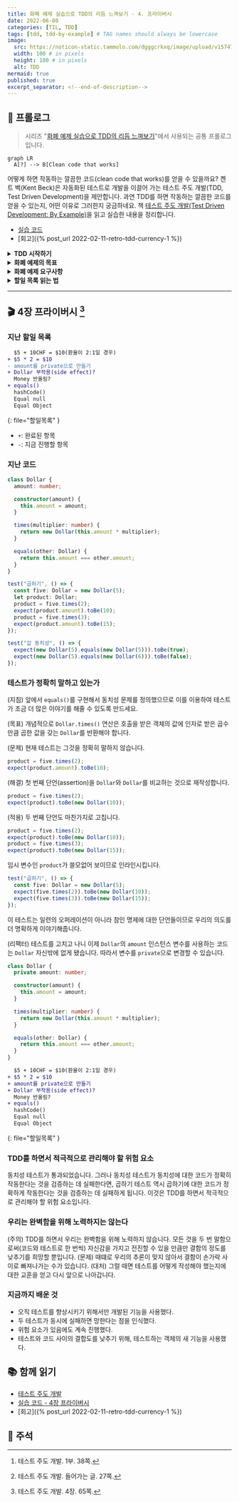 ```yaml
---
title: 화폐 예제 실습으로 TDD의 리듬 느껴보기 - 4. 프라이버시
date: 2022-06-08
categories: [TIL, TDD]
tags: [tdd, tdd-by-example] # TAG names should always be lowercase
image:
  src: https://noticon-static.tammolo.com/dgggcrkxq/image/upload/v1574740301/noticon/up950fjgyekwqizq6xa6.png
  width: 100 # in pixels
  height: 100 # in pixels
  alt: TDD
mermaid: true
published: true
excerpt_separator: <!--end-of-description-->
---
```


## 💁 프롤로그

> 시리즈 "[화폐 예제 실습으로 TDD의 리듬 느껴보기](/tags/tdd-by-example/)"에서 사용되는 공통 프롤로그입니다.

```mermaid
graph LR
  A[?] --> B[Clean code that works]
```

어떻게 하면 작동하는 깔끔한 코드(clean code that works)를 얻을 수 있을까요? 켄트 벡(Kent Beck)은 자동화된 테스트로 개발을 이끌어 가는 테스트 주도 개발(TDD, Test Driven Development)을 제안합니다. 과연 TDD를 하면 작동하는 깔끔한 코드를 얻을 수 있는지, 어떤 이유로 그러한지 궁금하네요. 책 [테스트 주도 개발(Test Driven Development: By Example)](http://www.yes24.com/Product/Goods/12246033)을 읽고 실습한 내용을 정리합니다.

<!--end-of-description-->

- [실습 코드](https://github.com/datalater/tdd-example-currency/)
- [회고]({% post_url 2022-02-11-retro-tdd-currency-1 %})

<details markdown="1">
<summary><strong>TDD 시작하기</strong></summary>

TDD는 두 가지 규칙을 따릅니다:

1. 오직 자동화된 테스트가 실패할 경우에만 새로운 코드를 작성한다.
2. 중복을 제거한다.

위 규칙에 의해 TDD로 코드를 짜는 순서는 다음과 같이 결정됩니다.

1. 레드(RED) - 실패하는 작은 테스트를 작성한다. 처음에는 컴파일조차 되지 않을 수 있다.
2. 그린(GREEN) - 빨리 테스트가 통과하게끔 만든다. 이를 위해 어떤 죄악을 저질러도 좋다.
3. 리팩토링(REFACTOR) - 일단 테스트를 통과하게만 하는 와중에 생겨난 모든 중복을 제거한다.

> 죄악이란 기존 코드 복사해서 붙이기(copy and paste), 테스트만 간신히 통과할 수 있게끔 함수가 무조건 특정 상수를 반환하도록 구현하기 등을 의미한다.

```mermaid
graph LR
  A["🔴 RED"] -->B
  B["🟢 GREEN"] -->C
  C["🔵 REFACTOR"] -->A
```

> 리팩토링(Refactoring)이란 코드의 외적 행위는 그대로 유지하면서 내부 구조를 변경하는 작업을 뜻한다.

</details>

<details markdown="1">
<summary><strong>화폐 예제의 목표</strong></summary>

화폐 예제를 실습하면서 가져야 할 목표는 TDD의 리듬을 느껴보는 것입니다.

> 내 목표는 여러분이 테스트 주도 개발(TDD)의 리듬을 보도록 하는 것이다. 그 리듬은 다음과 같이 요약할 수 있다.
>
> 1. 재빨리 테스트를 하나 추가한다.
> 2. 모든 테스트를 실행하고 새로 추가한 것이 실패하는지 확인한다.
> 3. 코드를 조금 바꾼다.
> 4. 모든 테스트를 실행하고 전부 성공하는지 확인한다.
> 5. 리팩토링을 통해 중복을 제거한다.
>
> 아마 당신은 다음과 같은 것에 대해 놀랄 것이다.
>
> - 각각의 테스트가 기능의 작은 증가분을 어떻게 커버하는지
> - 새 테스트를 돌아가게 하기 위해 얼마나 작고 못생긴 변화가 가능한지
> - 얼마나 자주 테스트를 실행하는지
> - 얼마나 수없이 작은 단계를 통해 리팩토링이 되어가는지 [^1]

> 이 예제를 통해 여러분은 코딩하기 전에 먼저 테스트를 만드는 법과 설계를 유기적으로 키워나가는(grow) 방법을 배우게 될 것이다. [^2]

</details>

<details markdown="1">
<summary><strong>화폐 예제 요구사항</strong></summary>

`AS-IS`에서 `TO-BE`로 변경하는 것이 화폐 예제의 요구사항입니다.

- `AS-IS`
  - 다음과 같은 보고서가 있다.

| 종목 |   주 | 가격 |  합계 |
| :--: | ---: | ---: | ----: |
| IBM  | 1000 |   25 |  2500 |
|  GE  |  400 |  100 | 40000 |
|      |      | 합계 | 65000 |

- `TO-BE`
  - 다중 통화를 지원하는 보고서를 만들어야 한다.
  - 환율을 명시해야 한다.

| 종목 |   주 |   가격 |     합계 |
| :--: | ---: | -----: | -------: |
| IBM  | 1000 |  25USD |  2500USD |
|  GE  |  400 | 100CHF | 40000CHF |
|      |      |   합계 | 65000USD |

| 기준 | 변환 | 환율 |
| :--: | ---: | ---: |
| CHF  |  USD |  1.5 |

</details>

<details markdown="1">
<summary><strong>할일 목록 읽는 법</strong></summary>

<!-- prettier-ignore-start -->
```diff
  $5 + 10CHF = $10(환율이 2:1일 경우)
+ $5 * 2 = $10
  amount를 private으로 만들기
- Dollar 부작용(side effect)?
  Money 반올림?
```
{: file="할일목록" }
<!-- prettier-ignore-end -->

- 일반: 작업해야 할 항목
- 빨강: 현재 작업을 시작한 항목
- 초록: 작업을 끝낸 항목

</details>

---

## 🎬 4장 프라이버시 [^3]

### 지난 할일 목록

<!-- prettier-ignore-start -->
```diff
  $5 + 10CHF = $10(환율이 2:1일 경우)
+ $5 * 2 = $10
- amount를 private으로 만들기
+ Dollar 부작용(side effect)?
  Money 반올림?
+ equals()
  hashCode()
  Equal null
  Equal Object
```
{: file="할일목록" }
<!-- prettier-ignore-end -->

- `+`: 완료된 항목
- `-`: 지금 진행할 항목

### 지난 코드

```ts
class Dollar {
  amount: number;

  constructor(amount) {
    this.amount = amount;
  }

  times(multiplier: number) {
    return new Dollar(this.amount * multiplier);
  }

  equals(other: Dollar) {
    return this.amount === other.amount;
  }
}

test("곱하기", () => {
  const five: Dollar = new Dollar(5);
  let product: Dollar;
  product = five.times(2);
  expect(product.amount).toBe(10);
  product = five.times(3);
  expect(product.amount).toBe(15);
});

test("값 동치성", () => {
  expect(new Dollar(5).equals(new Dollar(5))).toBe(true);
  expect(new Dollar(5).equals(new Dollar(6))).toBe(false);
});
```

### 테스트가 정확히 말하고 있는가

(지침) 앞에서 `equals()`를 구현해서 동치성 문제를 정의했으므로 이를 이용하여 테스트가 조금 더 많은 이야기를 해줄 수 있도록 만드세요.

(목표) 개념적으로 `Dollar.times()` 연산은 호출을 받은 객체의 값에 인자로 받은 곱수만큼 곱한 값을 갖는 `Dollar`를 반환해야 합니다.

(문제) 현재 테스트는 그것을 정확히 말하지 않습니다.

```ts
product = five.times(2);
expect(product.amount).toBe(10);
```

(해결) 첫 번째 단언(assertion)을 `Dollar`와 `Dollar`를 비교하는 것으로 재작성합니다.

```ts
product = five.times(2);
expect(product).toBe(new Dollar(10));
```

(적용) 두 번째 단언도 마찬가지로 고칩니다.

```ts
product = five.times(2);
expect(product).toBe(new Dollar(10));
product = five.times(3);
expect(product).toBe(new Dollar(15));
```

임시 변수인 `product`가 쓸모없어 보이므로 인라인시킵니다.

```ts
test("곱하기", () => {
  const five: Dollar = new Dollar(5);
  expect(five.times(2)).toBe(new Dollar(10));
  expect(five.times(3)).toBe(new Dollar(15));
});
```

이 테스트는 일련의 오퍼레이션이 아니라 참인 명제에 대한 단언들이므로 우리의 의도를 더 명확하게 이야기해줍니다.

(리팩터) 테스트를 고치고 나니 이제 `Dollar`의 `amount` 인스턴스 변수를 사용하는 코드는 `Dollar` 자신밖에 없게 됐습니다. 따라서 변수를 `private`으로 변경할 수 있습니다.

```ts
class Dollar {
  private amount: number;

  constructor(amount) {
    this.amount = amount;
  }

  times(multiplier: number) {
    return new Dollar(this.amount * multiplier);
  }

  equals(other: Dollar) {
    return this.amount === other.amount;
  }
}
```

<!-- prettier-ignore-start -->
```diff
  $5 + 10CHF = $10(환율이 2:1일 경우)
+ $5 * 2 = $10
+ amount를 private으로 만들기
+ Dollar 부작용(side effect)?
  Money 반올림?
+ equals()
  hashCode()
  Equal null
  Equal Object
```
{: file="할일목록" }
<!-- prettier-ignore-end -->

### TDD를 하면서 적극적으로 관리해야 할 위험 요소

동치성 테스트가 통과되었습니다. 그러나 동치성 테스트가 동치성에 대한 코드가 정확히 작동한다는 것을 검증하는 데 실패한다면, 곱하기 테스트 역시 곱하기에 대한 코드가 정확하게 작동한다는 것을 검증하는 데 실패하게 됩니다. 이것은 TDD를 하면서 적극적으로 관리해야 할 위험 요소입니다.

### 우리는 완벽함을 위해 노력하지는 않는다

(주의) TDD를 하면서 우리는 완벽함을 위해 노력하지 않습니다. 모든 것을 두 번 말함으로써(코드와 테스트로 한 번씩) 자신감을 가지고 전진할 수 있을 만큼만 결함의 정도를 낮추기를 희망할 뿐입니다. (문제) 때떄로 우리의 추론이 맞지 않아서 결함이 손가락 사이로 빠져나가는 수가 있습니다. (대처) 그럴 때면 테스트를 어떻게 작성해야 했는지에 대한 교훈을 얻고 다시 앞으로 나아갑니다.

### 지금까지 배운 것

- 오직 테스트를 향상시키기 위해서만 개발된 기능을 사용했다.
- 두 테스트가 동시에 실패하면 망한다는 점을 인식했다.
- 위험 요소가 있음에도 계속 진행했다.
- 테스트와 코드 사이의 결합도를 낮추기 위해, 테스트하는 객체의 새 기능을 사용했다.

## 📚 함께 읽기

- [테스트 주도 개발](http://www.yes24.com/Product/Goods/12246033)
- [실습 코드 - 4장 프라이버시](https://github.com/datalater/tdd-by-example-currency/tree/4%EC%9E%A5-%ED%94%84%EB%9D%BC%EC%9D%B4%EB%B2%84%EC%8B%9C)
- [회고]({% post_url 2022-02-11-retro-tdd-currency-1 %})

## 🔖 주석

[^1]: 테스트 주도 개발. 1부. 38쪽.
[^2]: 테스트 주도 개발. 들어가는 글. 27쪽.
[^3]: 테스트 주도 개발. 4장. 65쪽.
